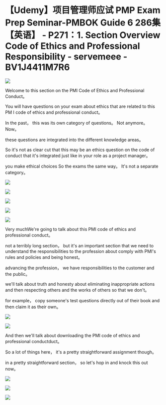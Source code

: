 # 【Udemy】项目管理师应试 PMP Exam Prep Seminar-PMBOK Guide 6  286集【英语】 - P271：1. Section Overview Code of Ethics and Professional Responsibility - servemeee - BV1J4411M7R6

![](img/b9a675e09482a9e79ffe3d5e10fc4d85_0.png)

Welcome to this section on the PMI Code of Ethics and Professional Conduct。

You will have questions on your exam about ethics that are related to this PM I code of ethics and professional conduct。

 In the past， this was its own category of questions。 Not anymore。 Now。

 these questions are integrated into the different knowledge areas。

 So it's not as clear cut that this may be an ethics question on the code of conduct that it's integrated just like in your role as a project manager。

 you make ethical choices So the exams the same way。 It's not a separate category。



![](img/b9a675e09482a9e79ffe3d5e10fc4d85_2.png)

![](img/b9a675e09482a9e79ffe3d5e10fc4d85_3.png)

![](img/b9a675e09482a9e79ffe3d5e10fc4d85_4.png)

![](img/b9a675e09482a9e79ffe3d5e10fc4d85_5.png)

![](img/b9a675e09482a9e79ffe3d5e10fc4d85_6.png)

Very muchWe're going to talk about this PMI code of ethics and professional conduct。

 not a terribly long section， but it's an important section that we need to understand the responsibilities to the profession about comply with PMI's rules and policies and being honest。

 advancing the profession， we have responsibilities to the customer and the public。

 we'll talk about truth and honesty about eliminating inappropriate actions and then respecting others and the works of others so that we don't。

 for example， copy someone's test questions directly out of their book and then claim it as their own。



![](img/b9a675e09482a9e79ffe3d5e10fc4d85_8.png)

![](img/b9a675e09482a9e79ffe3d5e10fc4d85_9.png)

And then we'll talk about downloading the PMI code of ethics and professional conductduct。

So a lot of things here， it's a pretty straightforward assignment though。

 in a pretty straightforward section， so let's hop in and knock this out now。



![](img/b9a675e09482a9e79ffe3d5e10fc4d85_11.png)

![](img/b9a675e09482a9e79ffe3d5e10fc4d85_12.png)

![](img/b9a675e09482a9e79ffe3d5e10fc4d85_13.png)